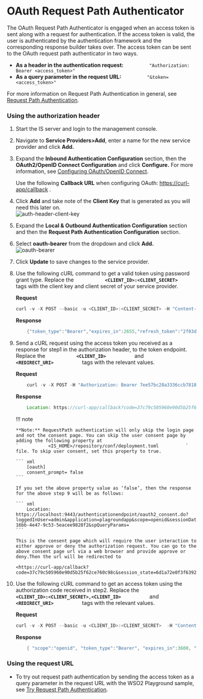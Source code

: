 # OAuth Request Path Authenticator

The OAuth Request Path Authenticator is engaged when an access token is
sent along with a request for authentication. If the access token is
valid, the user is authenticated by the authentication framework and the
corresponding response builder takes over. The access token can be sent
to the OAuth request path authenticator in two ways.

-   **As a header in the authentication request:**
    `          "Authorization: Bearer <access_token>"         `
-   **As a query parameter in the request URL:**
    `          "&token=<access_token>"         `

For more information on Request Path Authentication in general, see
[Request Path Authentication](../../learn/request-path-authentication).

### Using the authorization header

1.  Start the IS server and login to the management console.
2.  Navigate to **Service Providers\>Add**, enter a name for the new
    service provider and click **Add.**
3.  Expand the **Inbound Authentication Configuration** section, then
    the **OAuth2/OpenID Connect Configuration** and click **Configure.**
    For more information, see [Configuring OAuth/OpenID
    Connect](../../learn/configuring-oauth2-openid-connect-single-sign-on).

    Use the following **Callback URL** when configuring OAuth:
    [https://curl-app/callback](https://www.google.com/url?q=https%3A%2F%2Fcurl-app%2Fcallback&sa=D&sntz=1&usg=AFQjCNFg_ALm4TWPOaAI9WC2YYeVsjmcZA)
    .

4.  Click **Add** and take note of the **Client Key** that is generated
    as you will need this later on.  
    ![auth-header-client-key](../../assets/img/using-wso2-identity-server/auth-header-client-key.png)
5.  Expand the **Local & Outbound Authentication Configuration** section
    and then the **Request Path Authentication Configuration** section.
6.  Select **oauth-bearer** from the dropdown and click **Add.**  
    ![oauth-bearer](../../assets/img/using-wso2-identity-server/oauth-bearer.png)
7.  Click **Update** to save changes to the service provider.

8.  Use the following cURL command to get a valid token using password
    grant type. Replace the
    **`            <CLIENT_ID>:<CLIENT_SECRET>           `** tags with
    the client key and client secret of your service provider.

    **Request**

    ``` java
    curl -v -X POST --basic -u <CLIENT_ID>:<CLIENT_SECRET> -H "Content-Type: application/x-www-form-urlencoded;charset=UTF-8" -k -d "grant_type=password&username=USERNAME&password=PASSWORD" https://localhost:9443/oauth2/token
    ```

    **Response**

    ``` java
        {"token_type":"Bearer","expires_in":2655,"refresh_token":"2f03de95b8e196f78c94d07c23c9ef0a","access_token":"7ee57bc28a3336ccb7818b499941e4e4"}
    ```

9.  Send a cURL request using the access token you received as a
    response for step1 in the authorization header, to the token
    endpoint. Replace the **`            <CLIENT_ID>           `** and
    **`            <REDIRECT_URI>           `** tags with the relevant
    values.

    **Request**

    ``` java
        curl -v -X POST -H "Authorization: Bearer 7ee57bc28a3336ccb7818b499941e4e4" -H "Content-Type: application/x-www-form-urlencoded;charset=UTF-8" -k -d "response_type=code&client_id=<CLIENT_ID>&redirect_uri=<REDIRECT_URI>&scope=openid"  https://localhost:9443/oauth2/authorize
    ```

    **Response**

    ``` java
        Location: https://curl-app/callback?code=37c79c505960e90d5b25f62ce760c98c&session_state=6d1a72e0f3f6392d6648ec5e6ed0
    ```

    !!! note
    
        **Note:** RequestPath authentication will only skip the login page
        and not the consent page. You can skip the user consent page by
        adding the following property at
        `           <IS_HOME>/repository/conf/deployment.toml          `
        file. To skip user consent, set this property to true.
    
        ``` xml
            [oauth]
            consent_prompt= false
        ```
    
        If you set the above property value as ‘false’, then the response
        for the above step 9 will be as follows:
    
        ``` xml
            Location: https://localhost:9443/authenticationendpoint/oauth2_consent.do?loggedInUser=admin&application=plagroundapp&scope=openid&sessionDataKeyConsent=a14f4a5d-16bb-4e47-9c53-5eacee9828f2&spQueryParams=
        ```
    
        This is the consent page which will require the user interaction to
        either approve or deny the authorization request. You can go to the
        above consent page url via a web browser and provide approve or
        deny.Then the url will be redirected to
    
        <https://curl-app/callback?code=37c79c505960e90d5b25f62ce760c98c&session_state=6d1a72e0f3f6392d6648ec5e6ed0>
    

10. Use the following cURL command to get an access token using the
    authorization code received in step2. Replace the
    **`            <CLIENT_ID>:<CLIENT_SECRET>,<CLIENT_ID>           `**
    and **`            <REDIRECT_URI>           `** tags with the
    relevant values.

      

    **Request**

    ``` java
    curl -v -X POST --basic -u <CLIENT_ID>:<CLIENT_SECRET>  -H "Content-Type: application/x-www-form-urlencoded;charset=UTF-8" -k -d "grant_type=authorization_code&client_id=<CLIENT_ID>&redirect_uri=<REDIRECT_URI>&code=37c79c505960e90d5b25f62ce760c98c&scope=openid" https://localhost:9443/oauth2/token
    ```

    **Response**

    ``` java
        { "scope":"openid", "token_type":"Bearer", "expires_in":3600, "refresh_token":"70f202ca2e4ecf571d0b6d2e49af8f3a", "id_token":"eyJhbGciOiJSUzI1NiJ9.eyJhdXRoX3RpbWUiOjE0NjA0NTkzMTYsImV4cCI6MTQ2MDQ2MjkxNiwic3ViIjoiYWRtaW4iLCJhenAiOiJlN2VrQldVTVBITnFTNU5WQmhxNGhmNWZqMkVhIiwiYXRfaGFzaCI6IkhCWFVKQW50LWFMV3JxQlZJcTFoV2ciLCJhdWQiOlsiZTdla0JXVU1QSE5xUzVOVkJocTRoZjVmajJFYSJdLCJpc3MiOiJodHRwczpcL1wvbG9jYWxob3N0Ojk0NDNcL29hdXRoMlwvdG9rZW4iLCJpYXQiOjE0NjA0NTkzMTZ9.PiqVn7B2vuICHmodnn9udjQrvGqRR-PZr-M8x8Xijg0bnAvzXY4hxqZ5luaLitBH2IgQ5p0Rh_gjPI7TWcQA7AK3iBCp7c29QY78hSSqt38_iG5bC0MYWoluH-jg5f3iyJ3aQ-DPAZexCXxEv65RPF5EDNfhA0fUFcsu79cb89k", "access_token":"7d6c01fb6bfaca22f01d9a24219cce45" }
    ```

### Using the request URL

-   To try out request path authentication by sending the access token
    as a query parameter in the request URL with the WSO2 Playground
    sample, see [Try Request Path
    Authentication](../../learn/request-path-authentication).
